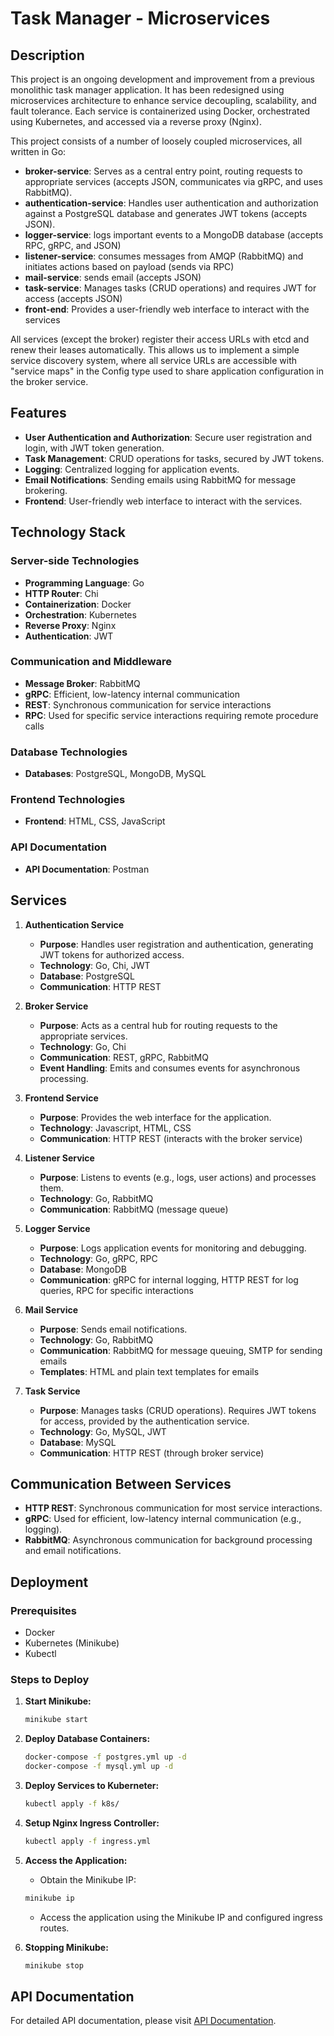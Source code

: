 # Task Manager - Microservices

## Description

This project is an ongoing development and improvement from a previous monolithic task manager application. It has been redesigned using microservices architecture to enhance service decoupling, scalability, and fault tolerance. Each service is containerized using Docker, orchestrated using Kubernetes, and accessed via a reverse proxy (Nginx).

This project consists of a number of loosely coupled microservices, all written in Go:

- **broker-service**: Serves as a central entry point, routing requests to appropriate services (accepts JSON, communicates via gRPC, and uses RabbitMQ).
- **authentication-service**: Handles user authentication and authorization against a PostgreSQL database and generates JWT tokens (accepts JSON).
- **logger-service**: logs important events to a MongoDB database (accepts RPC, gRPC, and JSON)
- **listener-service**: consumes messages from AMQP (RabbitMQ) and initiates actions based on payload (sends via RPC)
- **mail-service**: sends email (accepts JSON)
- **task-service**: Manages tasks (CRUD operations) and requires JWT for access (accepts JSON)
- **front-end**: Provides a user-friendly web interface to interact with the services

All services (except the broker) register their access URLs with etcd and renew their leases automatically. This allows us to implement a simple service discovery system, where all service URLs are accessible with "service maps" in the Config type used to share application configuration in the broker service.

## Features

- **User Authentication and Authorization**: Secure user registration and login, with JWT token generation.
- **Task Management**: CRUD operations for tasks, secured by JWT tokens.
- **Logging**: Centralized logging for application events.
- **Email Notifications**: Sending emails using RabbitMQ for message brokering.
- **Frontend**: User-friendly web interface to interact with the services.

## Technology Stack

### Server-side Technologies

- **Programming Language**: Go
- **HTTP Router**: Chi
- **Containerization**: Docker
- **Orchestration**: Kubernetes
- **Reverse Proxy**: Nginx
- **Authentication**: JWT

### Communication and Middleware

- **Message Broker**: RabbitMQ
- **gRPC**: Efficient, low-latency internal communication
- **REST**: Synchronous communication for service interactions
- **RPC**: Used for specific service interactions requiring remote procedure calls

### Database Technologies

- **Databases**: PostgreSQL, MongoDB, MySQL

### Frontend Technologies

- **Frontend**: HTML, CSS, JavaScript

### API Documentation

- **API Documentation**: Postman

## Services

1. **Authentication Service**

   - **Purpose**: Handles user registration and authentication, generating JWT tokens for authorized access.
   - **Technology**: Go, Chi, JWT
   - **Database**: PostgreSQL
   - **Communication**: HTTP REST

2. **Broker Service**

   - **Purpose**: Acts as a central hub for routing requests to the appropriate services.
   - **Technology**: Go, Chi
   - **Communication**: REST, gRPC, RabbitMQ
   - **Event Handling**: Emits and consumes events for asynchronous processing.

3. **Frontend Service**

   - **Purpose**: Provides the web interface for the application.
   - **Technology**: Javascript, HTML, CSS
   - **Communication**: HTTP REST (interacts with the broker service)

4. **Listener Service**

   - **Purpose**: Listens to events (e.g., logs, user actions) and processes them.
   - **Technology**: Go, RabbitMQ
   - **Communication**: RabbitMQ (message queue)

5. **Logger Service**

   - **Purpose**: Logs application events for monitoring and debugging.
   - **Technology**: Go, gRPC, RPC
   - **Database**: MongoDB
   - **Communication**: gRPC for internal logging, HTTP REST for log queries, RPC for specific interactions

6. **Mail Service**

   - **Purpose**: Sends email notifications.
   - **Technology**: Go, RabbitMQ
   - **Communication**: RabbitMQ for message queuing, SMTP for sending emails
   - **Templates**: HTML and plain text templates for emails

7. **Task Service**
   - **Purpose**: Manages tasks (CRUD operations). Requires JWT tokens for access, provided by the authentication service.
   - **Technology**: Go, MySQL, JWT
   - **Database**: MySQL
   - **Communication**: HTTP REST (through broker service)

## Communication Between Services

- **HTTP REST**: Synchronous communication for most service interactions.
- **gRPC**: Used for efficient, low-latency internal communication (e.g., logging).
- **RabbitMQ**: Asynchronous communication for background processing and email notifications.

## Deployment

### Prerequisites

- Docker
- Kubernetes (Minikube)
- Kubectl

### Steps to Deploy

1. **Start Minikube:**
   ```sh
   minikube start
   ```
2. **Deploy Database Containers:**

   ```sh
   docker-compose -f postgres.yml up -d
   docker-compose -f mysql.yml up -d
   ```

3. **Deploy Services to Kuberneter:**
   ```sh
   kubectl apply -f k8s/
   ```
4. **Setup Nginx Ingress Controller:**
   ```sh
   kubectl apply -f ingress.yml
   ```
5. **Access the Application:**

   - Obtain the Minikube IP:

   ```sh
   minikube ip
   ```

   - Access the application using the Minikube IP and configured ingress routes.

6. **Stopping Minikube:**
   ```sh
   minikube stop
   ```

## API Documentation

For detailed API documentation, please visit [API Documentation](https://documenter.getpostman.com/view/21784227/2sA3XJjizk).
